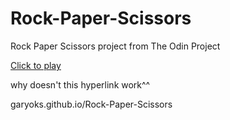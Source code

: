 # Rock-Paper-Scissors

Rock Paper Scissors project from The Odin Project

[Click to play](garyoks.github.io/Rock-Paper-Scissors)

why doesn't this hyperlink work^^

garyoks.github.io/Rock-Paper-Scissors
